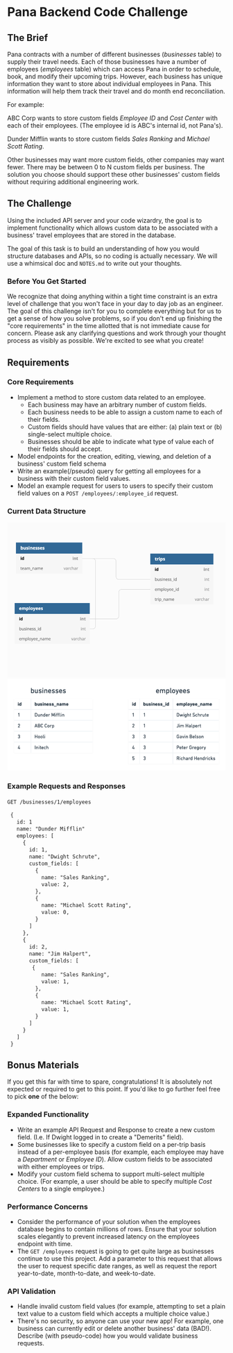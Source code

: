 # Pana Backend Code Challenge

## The Brief

Pana contracts with a number of different businesses (_businesses_ table) to supply their travel needs.  Each of those businesses have a number of employees (_employees_ table) which can access Pana in order to schedule, book, and modify their upcoming trips. However, each business has unique information they want to store about individual employees in Pana.  This information will help them track their travel and do month end reconciliation. 

For example:

ABC Corp wants to store custom fields _Employee ID_ and _Cost Center_ with each of their employees. (The employee id is ABC's internal id, not Pana's).

Dunder Mifflin wants to store custom fields _Sales Ranking_ and _Michael Scott Rating_. 

Other businesses may want more custom fields, other companies may want fewer.  There may be between 0 to N custom fields per business. The solution you choose should support these other businesses' custom fields without requiring additional engineering work.

## The Challenge

Using the included API server and your code wizardry, the goal is to implement functionality which allows custom data to be associated with a business' travel employees that are stored in the database.

The goal of this task is to build an understanding of how you would structure databases and APIs, so no coding is actually necessary. We will use a whimsical doc and `NOTES.md` to write out your thoughts.

### Before You Get Started

We recognize that doing anything within a tight time constraint is an extra level of challenge that you won't face in your day to day job as an engineer.  The goal of this challenge isn't for you to complete everything but for us to get a sense of how you solve problems, so if you don't end up finishing the "core requirements" in the time allotted that is not immediate cause for concern.  Please ask any clarifying questions and work through your thought process as visibly as possible.  We're excited to see what you create!

## Requirements

### Core Requirements

- Implement a method to store custom data related to an employee.
  - Each business may have an arbitrary number of custom fields.
  - Each business needs to be able to assign a custom name to each of their fields.
  - Custom fields should have values that are either: (a) plain text or (b) single-select multiple choice. 
  - Businesses should be able to indicate what type of value each of their fields should accept.
- Model endpoints for the creation, editing, viewing, and deletion of a business' custom field schema
- Write an example(/pseudo) query for getting all employees for a business with their custom field values.
- Model an example request for users to users to specify their custom field values on a `POST /employees/:employee_id` request.


### Current Data Structure
![Data Model](images/data_model.png) ![Sample Data](images/sample_data.png)


### Example Requests and Responses

`GET /businesses/1/employees`

```
 {
   id: 1
   name: "Dunder Mifflin"
   employees: [
     {
       id: 1,
       name: "Dwight Schrute",
       custom_fields: [
         {
           name: "Sales Ranking",
           value: 2,
         },
         {
           name: "Michael Scott Rating",
           value: 0,
         }
       ]
     },
     {
       id: 2,
       name: "Jim Halpert",
       custom_fields: [
        {
           name: "Sales Ranking",
           value: 1,
         },
         {
           name: "Michael Scott Rating",
           value: 1,
         }
       ]
     }
   ]
 }
```


## Bonus Materials

If you get this far with time to spare, congratulations! It is absolutely not expected or required to get to this point. If you'd like to go further feel free to pick **one** of the below: 

### Expanded Functionality

- Write an example API Request and Response to create a new custom field. (I.e. If Dwight logged in to create a "Demerits" field).
- Some businesses like to specify a custom field on a per-trip basis instead of a per-employee basis (for example, each employee may have a _Department_ or _Employee ID_). Allow custom fields to be associated with either employees or trips.
- Modify your custom field schema to support multi-select multiple choice. (For example, a user should be able to specify multiple _Cost Centers_ to a single employee.)

### Performance Concerns

- Consider the performance of your solution when the employees database begins to contain millions of rows. Ensure that your solution scales elegantly to prevent increased latency on the employees endpoint with time.
- The `GET /employees` request is going to get quite large as businesses continue to use this project. Add a parameter to this request that allows the user to request specific date ranges, as well as request the report year-to-date, month-to-date, and week-to-date.


### API Validation

- Handle invalid custom field values (for example, attempting to set a plain text value to a custom field which accepts a multiple choice value.)
- There's no security, so anyone can use your new app! For example, one business can currently edit or delete another business' data (BAD!). Describe (with pseudo-code) how you would validate business requests.
